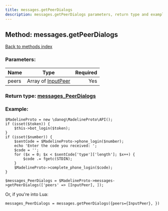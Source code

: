 ```yaml
---
title: messages.getPeerDialogs
description: messages.getPeerDialogs parameters, return type and example
---
```

## Method: messages.getPeerDialogs  
[Back to methods index](index.md)


### Parameters:

| Name     |    Type       | Required |
|----------|:-------------:|---------:|
|peers|Array of [InputPeer](../types/InputPeer.md) | Yes|


### Return type: [messages\_PeerDialogs](../types/messages_PeerDialogs.md)

### Example:


```
$MadelineProto = new \danog\MadelineProto\API();
if (isset($token)) {
    $this->bot_login($token);
}
if (isset($number)) {
    $sentCode = $MadelineProto->phone_login($number);
    echo 'Enter the code you received: ';
    $code = '';
    for ($x = 0; $x < $sentCode['type']['length']; $x++) {
        $code .= fgetc(STDIN);
    }
    $MadelineProto->complete_phone_login($code);
}

$messages_PeerDialogs = $MadelineProto->messages->getPeerDialogs(['peers' => [InputPeer], ]);
```

Or, if you're into Lua:

```
messages_PeerDialogs = messages.getPeerDialogs({peers={InputPeer}, })
```

